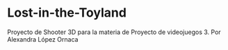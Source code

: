 # Lost-in-the-Toyland
 Proyecto de Shooter 3D para la materia de Proyecto de videojuegos 3. Por Alexandra López Ornaca
